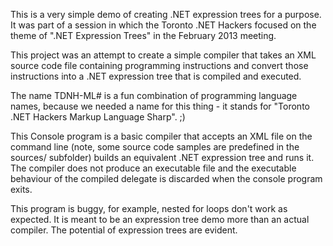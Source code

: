 This is a very simple demo of creating .NET expression trees for a purpose. It was part of a session in which the Toronto .NET Hackers focused on the theme of ".NET Expression Trees" in the February 2013 meeting.

This project was an attempt to create a simple compiler that takes an XML source code file containing programming instructions and convert those instructions into a .NET expression tree that is compiled and executed. 


The name TDNH-ML# is a fun combination of programming language names, because we needed a name for this thing - it stands for "Toronto .NET Hackers Markup Language Sharp". ;)

This Console program is a basic compiler that accepts an XML file on the command line (note, some source code samples are predefined in the sources/ subfolder) builds an equivalent .NET expression tree and runs it. The compiler does not produce an executable file and the executable behaviour of the compiled delegate is discarded when the console program exits. 

This program is buggy, for example, nested for loops don't work as expected.  It is meant to be an expression tree demo more than an actual compiler.  The potential of expression trees are evident. 
